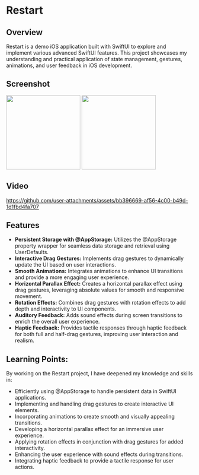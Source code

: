 # Restart

## Overview
Restart is a demo iOS application built with SwiftUI to explore and implement various advanced SwiftUI features. This project showcases my understanding and practical application of state management, gestures, animations, and user feedback in iOS development.


## Screenshot 
<img src="https://github.com/user-attachments/assets/0444d1a8-a982-4a60-992f-048cde7b4c4a" width="200" />
<img src="https://github.com/user-attachments/assets/139dc1b8-cf6d-4710-84fa-fea23363cbb8" width="200" />


## Video 
https://github.com/user-attachments/assets/bb396669-af56-4c00-b49d-1d1fbd4fa707

## Features

- **Persistent Storage with @AppStorage:** Utilizes the @AppStorage property wrapper for seamless data storage and retrieval using UserDefaults.
- **Interactive Drag Gestures:** Implements drag gestures to dynamically update the UI based on user interactions.
- **Smooth Animations:** Integrates animations to enhance UI transitions and provide a more engaging user experience.
- **Horizontal Parallax Effect:** Creates a horizontal parallax effect using drag gestures, leveraging absolute values for smooth and responsive movement.
- **Rotation Effects:** Combines drag gestures with rotation effects to add depth and interactivity to UI components.
- **Auditory Feedback:** Adds sound effects during screen transitions to enrich the overall user experience.
- **Haptic Feedback:** Provides tactile responses through haptic feedback for both full and half-drag gestures, improving user interaction and realism.


## Learning Points:
By working on the Restart project, I have deepened my knowledge and skills in:

- Efficiently using @AppStorage to handle persistent data in SwiftUI applications.
- Implementing and handling drag gestures to create interactive UI elements.
- Incorporating animations to create smooth and visually appealing transitions.
- Developing a horizontal parallax effect for an immersive user experience.
- Applying rotation effects in conjunction with drag gestures for added interactivity.
- Enhancing the user experience with sound effects during transitions.
- Integrating haptic feedback to provide a tactile response for user actions.
